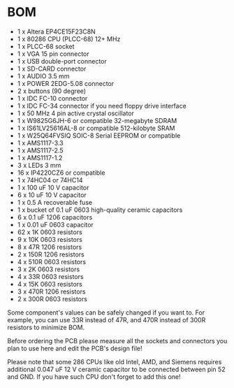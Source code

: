 # BOM

* 1 x Altera EP4CE15F23C8N
* 1 x 80286 CPU (PLCC-68) 12+ MHz
* 1 x PLCC-68 socket
* 1 x VGA 15 pin connector
* 1 x USB double-port connector
* 1 x SD-CARD connector
* 1 x AUDIO 3.5 mm
* 1 x POWER 2EDG-5.08 connector
* 2 x buttons (90 degree)
* 1 x IDC FC-10 connector
* 1 x IDC FC-34 connector if you need floppy drive interface
* 1 x 50 MHz 4 pin active crystal oscillator
* 1 x W9825G6JH-6 or compatible 32-megabyte SDRAM
* 1 x IS61LV25616AL-8 or compatible 512-kilobyte SRAM
* 1 x W25Q64FVSIQ SOIC-8 Serial EEPROM or compatible
* 1 x AMS1117-3.3
* 1 x AMS1117-2.5
* 1 x AMS1117-1.2
* 3 x LEDs 3 mm
* 16 x IP4220CZ6 or compatible
* 1 x 74HC04 or 74HC14
* 1 x 100 uF 10 V capacitor
* 6 x 10 uF 10 V capacitor
* 1 x 0.5 A recoverable fuse
* 1 x bucket of 0.1 uF 0603 high-quality ceramic capacitors
* 6 x 0.1 uF 1206 capacitors
* 1 x 0.01 uF 0603 capacitor
* 62 x 1K 0603 resistors
* 9 x 10K 0603 resistors
* 8 x 47R 1206 resistors
* 2 x 150R 1206 resistors
* 4 x 510R 0603 resistors
* 3 x 2K 0603 resistors
* 4 x 33R 0603 resistors
* 4 x 15K 0603 resistors
* 3 x 470R 1206 resistors
* 2 x 300R 0603 resistors

Some component's values can be safely changed if you want to. For example, you can use 33R instead of 47R, and 470R instead of 300R resistors to minimize BOM.

Before ordering the PCB please measure all the sockets and connectors you plan to use here and edit the PCB's design file!

Please note that some 286 CPUs like old Intel, AMD, and Siemens requires additional 0.047 uF 12 V ceramic capacitor to be connected between pin 52 and GND.
If you have such CPU don't forget to add this one!
